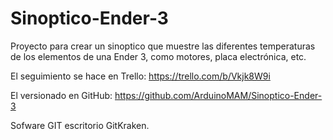 # Sinoptico-Ender-3
Proyecto para crear un sinoptico que muestre las diferentes temperaturas de los elementos de una Ender 3, como motores, placa electrónica, etc.

El seguimiento se hace en Trello:
https://trello.com/b/Vkjk8W9i


El versionado en GitHub:
https://github.com/ArduinoMAM/Sinoptico-Ender-3

Sofware GIT escritorio GitKraken.






